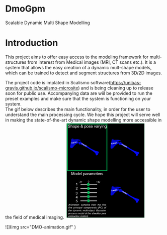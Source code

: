 # DmoGpm
Scalable Dynamic Multi Shape  Modelling


# Introduction

This project aims to offer easy access to the modeling framework for multi-structures from interest from Medical images (MRI, CT scans etc.).
It is a system that allows the easy creation of a dynamic mult-shape models, which can be trained to detect and segment structures from 3D/2D images.


The project code is implated in Scalismo software(https://unibas-gravis.github.io/scalismo-microsite) and is being cleaning up to release soon for public use.  Accompanying data are wiil be provided to run the preset examples and make sure that the 
system is functioning on your system.  
The gif below describes the main functionality, in order for the user to understand the main processing cycle. 
We hope this project will serve well in making the state-of-the-art dynamic shape modelling more accessible in the field of medical imaging.
<img src="DMO-animation.gif" width="50%">

![](img src="DMO-animation.gif" )




